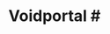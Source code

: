 ---
title: "Voidportal #"
linktitle: "Voidportal"
canonical: "skill/voidportal"
canonical_title: "Circle Watcher Loresheet"
lists:
    - circle-watcher-loresheet
tier: 4
osp_cost: 85
---